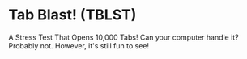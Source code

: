 # Tab Blast! (TBLST)
A Stress Test That Opens 10,000 Tabs! Can your computer handle it? Probably not. However, it's still fun to see!
